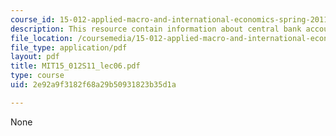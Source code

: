 ```yaml
---
course_id: 15-012-applied-macro-and-international-economics-spring-2011
description: This resource contain information about central bank accounting.
file_location: /coursemedia/15-012-applied-macro-and-international-economics-spring-2011/2e92a9f3182f68a29b50931823b35d1a_MIT15_012S11_lec06.pdf
file_type: application/pdf
layout: pdf
title: MIT15_012S11_lec06.pdf
type: course
uid: 2e92a9f3182f68a29b50931823b35d1a

---
```

None